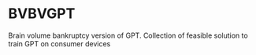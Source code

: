 # BVBVGPT
 Brain volume bankruptcy version of GPT. Collection of feasible solution to train GPT on consumer devices
